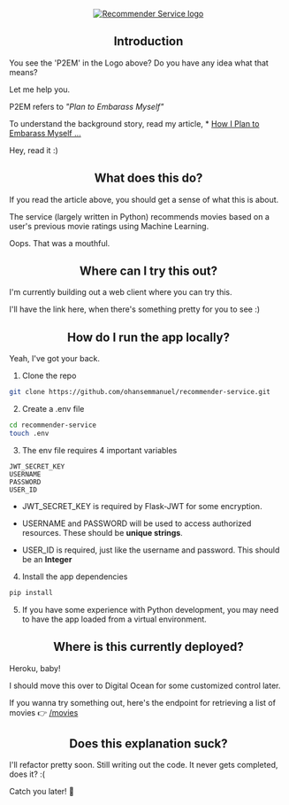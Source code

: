 <p align="center"><a href="#" target="_blank" rel="noopener noreferrer"> <img src="https://image.ibb.co/evGJH7/Artboard_1_3x.png" alt="Recommender Service logo"></a></p>

<h2 align="center">Introduction</h2>
You see the 'P2EM' in the Logo above? Do you have any idea what that means?

Let me help you.

P2EM refers to _"Plan to Embarass Myself"_

To understand the background story, read my article, \*
<a href="https://codeburst.io/how-i-plan-to-embarrass-myself-by-attempting-to-learn-12-incredibly-hard-skills-one-a-month-622ab0acc05b" target="_blank" rel="noopener noreferrer">How I Plan to Embarass Myself ...</a>

Hey, read it :)

<h2 align="center">What does this do?</h2>
If you read the article above, you should get a sense of what this is about.

The service (largely written in Python) recommends movies based on a user's previous movie ratings using Machine Learning.

Oops. That was a mouthful.

<h2 align="center">Where can I try this out? </h2>
I'm currently building out a web client where you can try this.

I'll have the link here, when there's something pretty for you to see :)

<h2 align="center">How do I run the app locally?</h2>

Yeah, I've got your back.

1.  Clone the repo

```bash
git clone https://github.com/ohansemmanuel/recommender-service.git
```

2.  Create a .env file

```bash
cd recommender-service
touch .env
```

3.  The env file requires 4 important variables

```env
JWT_SECRET_KEY
USERNAME
PASSWORD
USER_ID
```

* JWT_SECRET_KEY is required by Flask-JWT for some encryption.

* USERNAME and PASSWORD will be used to access authorized resources. These should be **unique strings**.

* USER_ID is required, just like the username and password. This should be an **Integer**

4.  Install the app dependencies

```bash
pip install
```

5.  If you have some experience with Python development, you may need to have the app loaded from a virtual environment.

<h2 align="center">Where is this currently deployed?</h2>
Heroku, baby!

I should move this over to Digital Ocean for some customized control later.

If you wanna try something out, here's the endpoint for retrieving a list of movies 👉 <a href="https://recommender-service.herokuapp.com/movies" target="_blank" rel="noopener noreferrer">/movies</a>

<h2 align="center">Does this explanation suck?</h2>

I'll refactor pretty soon. Still writing out the code. It never gets completed, does it? :(

Catch you later! 👊
